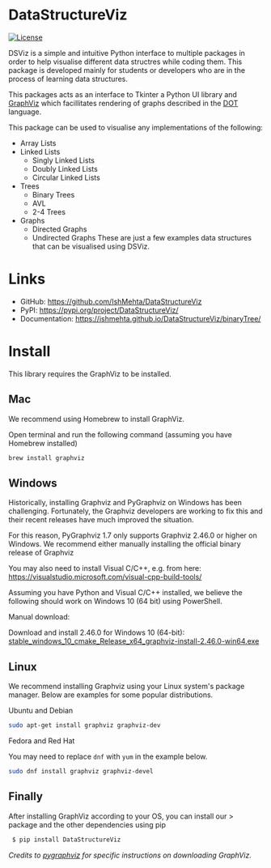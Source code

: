 # DataStructureViz

[![License](https://img.shields.io/badge/license-MIT-brightgreen)][license_link]

[license_link]:https://github.com/IshMehta/DataStructureViz/blob/main/LICENSE


DSViz is a simple and intuitive Python interface to multiple packages in order to help visualise different data structres while coding them. This package is developed mainly for students or developers who are in the process of learning data structures. 

 This packages acts as an interface to Tkinter a Python UI library and [GraphViz](https://www.graphviz.org/) which facillitates rendering of graphs described in the [DOT](https://www.graphviz.org/doc/info/lang.html) language.

This package can be used to visualise any implementations of the following:

* Array Lists
* Linked Lists
    * Singly Linked Lists
    * Doubly Linked Lists
    * Circular Linked Lists
* Trees
    * Binary Trees
    * AVL
    * 2-4 Trees
* Graphs
    * Directed Graphs
    * Undirected Graphs
These are just a few examples data structures that can be visualised using DSViz.

# Links

- GitHub: https://github.com/IshMehta/DataStructureViz
- PyPI: https://pypi.org/project/DataStructureViz/
- Documentation: https://ishmehta.github.io/DataStructureViz/binaryTree/


# Install


This library requires the GraphViz to be installed.




## Mac 



We recommend using Homebrew to install GraphViz.

Open terminal and run the following command (assuming you have Homebrew installed)

```zsh
brew install graphviz
```


## Windows


Historically, installing Graphviz and PyGraphviz on Windows has been challenging.
Fortunately, the Graphviz developers are working to fix this and
their recent releases have much improved the situation.

For this reason, PyGraphviz 1.7 only supports Graphviz 2.46.0 or higher on Windows.
We recommend either manually installing the official binary release of Graphviz

You may also need to install Visual C/C++, e.g. from here:
https://visualstudio.microsoft.com/visual-cpp-build-tools/

Assuming you have Python and Visual C/C++ installed,
we believe the following should work on Windows 10 (64 bit) using PowerShell.

Manual download: 


Download and install 2.46.0 for Windows 10 (64-bit):
   [stable_windows_10_cmake_Release_x64_graphviz-install-2.46.0-win64.exe](https://gitlab.com/graphviz/graphviz/-/package_files/6164164/download)

## Linux


We recommend installing Graphviz using your Linux system's package manager.
Below are examples for some popular distributions.

Ubuntu and Debian

```zsh
sudo apt-get install graphviz graphviz-dev
```

Fedora and Red Hat


You may need to replace ``dnf`` with ``yum`` in the example below.
```zsh
sudo dnf install graphviz graphviz-devel
```
## Finally
After installing GraphViz according to your OS, you can install our > package and the other dependencies using pip

```bash
 $ pip install DataStructureViz
```

*Credits to [pygraphviz](https://github.com/pygraphviz/pygraphviz/blob/main/INSTALL.txt) for specific instructions on downloading GraphViz.*

